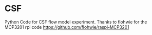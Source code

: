 # CSF
Python Code for CSF flow model experiment.
Thanks to flohwie for the MCP3201 rpi code
https://github.com/flohwie/raspi-MCP3201
